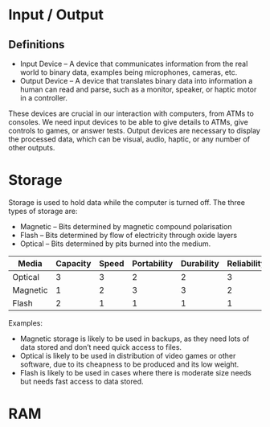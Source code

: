 # Input / Output
## Definitions
- Input Device – A device that communicates information from the real world to binary data, examples being microphones, cameras, etc. 
- Output Device – A device that translates binary data into information a human can read and parse, such as a monitor, speaker, or haptic motor in a controller.

These devices are crucial in our interaction with computers, from ATMs to consoles. We need input devices to be able to give details to ATMs, give controls to games, or answer tests. Output devices are necessary to display the processed data, which can be visual, audio, haptic, or any number of other outputs. 

# Storage

Storage is used to hold data while the computer is turned off. The three types of storage are:
- Magnetic – Bits determined by magnetic compound polarisation 
- Flash – Bits determined by flow of electricity through oxide layers 
- Optical – Bits determined by pits burned into the medium.

Media|Capacity|Speed|Portability|Durability|Reliability|Cost
---|---|---|---|---|---|---
Optical|3|3|2|2|3|2
Magnetic|1|2|3|3|2|1
Flash|2|1|1|1|1|3
Examples: 

- Magnetic storage is likely to be used in backups, as they need lots of data stored and don’t need quick access to files. 
- Optical is likely to be used in distribution of video games or other software, due to its cheapness to be produced and its low weight.
- Flash is likely to be used in cases where there is moderate size needs but needs fast access to data stored.

# RAM
